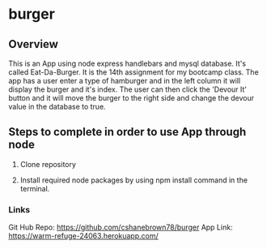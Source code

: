 # burger

## Overview

This is an App using node express handlebars and mysql database.  It's called Eat-Da-Burger.  It is the 14th assignment for my bootcamp class.  The app has a user enter a type of hamburger and in the left column it will display the burger and it's index.  The user can then click the 'Devour It' button and it will move the burger to the right side and change the devour value in the database to true.

## Steps to complete in order to use App through node

1. Clone repository

2. Install required node packages by using npm install command in the terminal.
 
### Links
Git Hub Repo: https://github.com/cshanebrown78/burger
App Link: https://warm-refuge-24063.herokuapp.com/